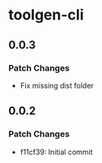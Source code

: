 # toolgen-cli

## 0.0.3

### Patch Changes

- Fix missing dist folder

## 0.0.2

### Patch Changes

- f11cf39: Initial commit
